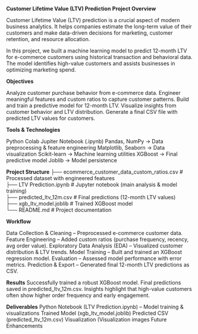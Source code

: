 **Customer Lifetime Value (LTV) Prediction**
**Project Overview**

Customer Lifetime Value (LTV) prediction is a crucial aspect of modern business analytics. It helps companies estimate the long-term value of their customers and make data-driven decisions for marketing, customer retention, and resource allocation.

In this project, we built a machine learning model to predict 12-month LTV for e-commerce customers using historical transaction and behavioral data. The model identifies high-value customers and assists businesses in optimizing marketing spend.

**Objectives**

Analyze customer purchase behavior from e-commerce data.
Engineer meaningful features and custom ratios to capture customer patterns.
Build and train a predictive model for 12-month LTV.
Visualize insights from customer behavior and LTV distribution.
Generate a final CSV file with predicted LTV values for customers.

**Tools & Technologies**

Python
Colab Jupiter Notebook (.ipynb)
Pandas, NumPy → Data preprocessing & feature engineering
Matplotlib, Seaborn → Data visualization
Scikit-learn → Machine learning utilities
XGBoost → Final predictive model
Joblib → Model persistence

**Project Structure**
├── ecommerce_customer_data_custom_ratios.csv   # Processed dataset with engineered features  
├── LTV Prediction.ipynb                        # Jupyter notebook (main analysis & model training)  
├── predicted_ltv_12m.csv                       # Final predictions (12-month LTV values)  
├── xgb_ltv_model.joblib                        # Trained XGBoost model  
└── README.md                                   # Project documentation  

**Workflow**

Data Collection & Cleaning – Preprocessed e-commerce customer data.
Feature Engineering – Added custom ratios (purchase frequency, recency, avg order value).
Exploratory Data Analysis (EDA) – Visualized customer distribution & LTV trends.
Model Training – Built and trained an XGBoost regression model.
Evaluation – Assessed model performance with error metrics.
Prediction & Export – Generated final 12-month LTV predictions as CSV.

**Results**
Successfully trained a robust XGBoost model.
Final predictions saved in predicted_ltv_12m.csv.
Insights highlight that high-value customers often show higher order frequency and early engagement.

**Deliverables**
Python Notebook (LTV Prediction.ipynb) – Model training & visualizations
Trained Model (xgb_ltv_model.joblib)
Predicted CSV (predicted_ltv_12m.csv)
Visualization (Visualization images
Future Enhancements

